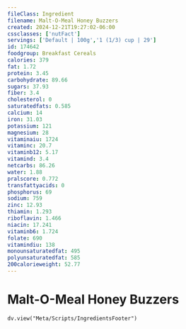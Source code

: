 ```yaml
---
fileClass: Ingredient
filename: Malt-O-Meal Honey Buzzers
created: 2024-12-21T19:27:02-06:00
cssclasses: ['nutFact']
servings: ['Default | 100g','1 (1/3) cup | 29']
id: 174642
foodgroup: Breakfast Cereals
calories: 379
fat: 1.72
protein: 3.45
carbohydrate: 89.66
sugars: 37.93
fiber: 3.4
cholesterol: 0
saturatedfats: 0.585
calcium: 14
iron: 31.03
potassium: 121
magnesium: 28
vitaminaiu: 1724
vitaminc: 20.7
vitaminb12: 5.17
vitamind: 3.4
netcarbs: 86.26
water: 1.88
pralscore: 0.772
transfattyacids: 0
phosphorus: 69
sodium: 759
zinc: 12.93
thiamin: 1.293
riboflavin: 1.466
niacin: 17.241
vitaminb6: 1.724
folate: 690
vitamindiu: 138
monounsaturatedfat: 495
polyunsaturatedfat: 585
200calorieweight: 52.77
---
```


# Malt-O-Meal Honey Buzzers

```dataviewjs
dv.view("Meta/Scripts/IngredientsFooter")
```